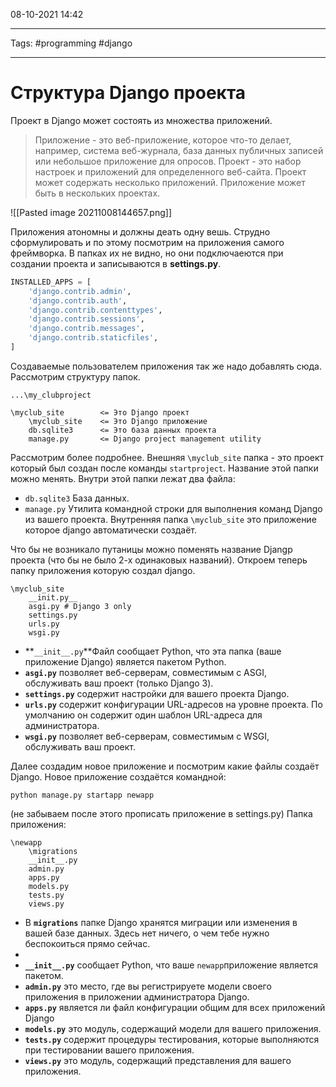 08-10-2021
14:42
***
Tags: #programming #django 
***
# Структура Django проекта

Проект в Django может состоять из множества приложений.
>Приложение - это веб-приложение, которое что-то делает, например, система веб-журнала, база данных публичных записей или небольшое приложение для опросов. Проект - это набор настроек и приложений для определенного веб-сайта. Проект может содержать несколько приложений. Приложение может быть в нескольких проектах.

![[Pasted image 20211008144657.png]]

Приложения атономны и должны деать одну вешь. Струдно сформулировать и по этому посмотрим на приложения самого фреймворка. В папках их не видно, но они подключаеются при создании проекта и записываются в **settings.py**.
```python
INSTALLED_APPS = [
    'django.contrib.admin',
    'django.contrib.auth',
    'django.contrib.contenttypes',
    'django.contrib.sessions',
    'django.contrib.messages',
    'django.contrib.staticfiles',
]
```
Создаваемые пользователем приложения так же надо добавлять сюда. 
Рассмотрим структуру папок. 
```
...\my_clubproject

\myclub_site        <= Это Django проект
    \myclub_site    <= Это Django приложение
    db.sqlite3      <= Это база данных проекта
    manage.py       <= Django project management utility
```
Рассмотрим более подробнее. 
Внешняя `\myclub_site` папка - это проект который был создан после команды `startproject`.  Название этой папки можно менять.
Внутри этой папки лежат два файла:
- `db.sqlite3` База данных. 
- `manage.py` Утилита командной строки для выполнения команд Django из вашего проекта.
Внутренняя папка `\myclub_site` это приложение которое django автоматически создаёт. 

Что бы не возникало путаницы можно поменять название Djangp проекта (что бы не было 2-х одинаковых названий).
Откроем теперь папку приложения которую создал django.
```
\myclub_site
    __init.py__
    asgi.py # Django 3 only
    settings.py
    urls.py
    wsgi.py
```
-   **`__init__.py`**Файл сообщает Python, что эта папка (ваше приложение Django) является пакетом Python.
-   **`asgi.py`** позволяет веб-серверам, совместимым с ASGI, обслуживать ваш проект (только Django 3).
-   **`settings.py`** содержит настройки для вашего проекта Django. 
-   **`urls.py`** содержит конфигурации URL-адресов на уровне проекта. По умолчанию он содержит один шаблон URL-адреса для администратора.
-   **`wsgi.py`** позволяет веб-серверам, совместимым с WSGI, обслуживать ваш проект.

Далее создадим новое приложение и посмотрим какие файлы создаёт Django. 
Новое приложение создаётся командной:
````
python manage.py startapp newapp
````
(не забываем после этого прописать приложение в settings.py)
Папка приложения:
```
\newapp
    \migrations
    __init__.py
    admin.py
    apps.py
    models.py
    tests.py
    views.py
```
-   В  **`migrations`** папке Django хранятся миграции или изменения в вашей базе данных. Здесь нет ничего, о чем тебе нужно беспокоиться прямо сейчас.
-   
-   **`__init__.py`** сообщает Python, что ваше `newapp`приложение является пакетом.
-   **`admin.py`** это место, где вы регистрируете модели своего приложения в приложении администратора Django.
-   **`apps.py`** является ли файл конфигурации общим для всех приложений Django
-   **`models.py`** это модуль, содержащий модели для вашего приложения.
-   **`tests.py`** содержит процедуры тестирования, которые выполняются при тестировании вашего приложения.
-   **`views.py`** это модуль, содержащий представления для вашего приложения.